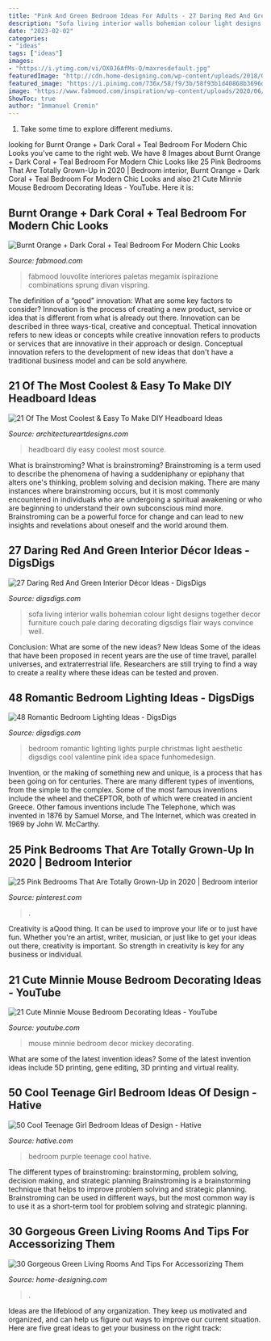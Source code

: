 ```yaml
---
title: "Pink And Green Bedroom Ideas For Adults - 27 Daring Red And Green Interior Décor Ideas"
description: "Sofa living interior walls bohemian colour light designs together decor furniture couch pale daring decorating digsdigs flair ways convince well"
date: "2023-02-02"
categories:
- "ideas"
tags: ["ideas"]
images:
- "https://i.ytimg.com/vi/OX0J6AfMs-Q/maxresdefault.jpg"
featuredImage: "http://cdn.home-designing.com/wp-content/uploads/2018/05/stylish-mid-century-style-green-living-room.jpg"
featured_image: "https://i.pinimg.com/736x/58/f9/3b/58f93b1d40868b3696d6b7719800214a.jpg"
image: "https://www.fabmood.com/inspiration/wp-content/uploads/2020/06/burnt-orange-teal-bedroom-color-547x1024.jpg"
ShowToc: true
author: "Immanuel Cremin"
---
```



1. Take some time to explore different mediums.

	

		
looking for Burnt Orange + Dark Coral + Teal Bedroom For Modern Chic Looks you've came to the right web. We have 8 Images about Burnt Orange + Dark Coral + Teal Bedroom For Modern Chic Looks like 25 Pink Bedrooms That Are Totally Grown-Up in 2020 | Bedroom interior, Burnt Orange + Dark Coral + Teal Bedroom For Modern Chic Looks and also 21 Cute Minnie Mouse Bedroom Decorating Ideas - YouTube. Here it is:
		
    
## Burnt Orange + Dark Coral + Teal Bedroom For Modern Chic Looks

<img loading=lazy src="https://www.fabmood.com/inspiration/wp-content/uploads/2020/06/burnt-orange-teal-bedroom-color-547x1024.jpg" onerror="this.onerror=null;this.src='https://tse3.mm.bing.net/th?id=OIP.C0ri-B95YusNyqsjR3NXKgHaN3&amp;pid=15.1';" alt="Burnt Orange + Dark Coral + Teal Bedroom For Modern Chic Looks">

_Source: fabmood.com_

>fabmood louvolite interiores paletas megamix ispirazione combinations sprung divan vispring. 

	

The definition of a “good” innovation: What are some key factors to consider?
Innovation is the process of creating a new product, service or idea that is different from what is already out there. Innovation can be described in three ways-tical, creative and conceptual. Thetical innovation refers to new ideas or concepts while creative innovation refers to products or services that are innovative in their approach or design. Conceptual innovation refers to the development of new ideas that don't have a traditional business model and can be sold anywhere.

    
## 21 Of The Most Coolest &amp; Easy To Make DIY Headboard Ideas

<img loading=lazy src="http://www.architectureartdesigns.com/wp-content/uploads/2015/03/157-630x839.jpg" onerror="this.onerror=null;this.src='https://tse2.mm.bing.net/th?id=OIP.z4cn1KgnhjH4YBmHfxKtfAHaJ3&amp;pid=15.1';" alt="21 Of The Most Coolest &amp; Easy To Make DIY Headboard Ideas">

_Source: architectureartdesigns.com_

>headboard diy easy coolest most source. 

	

What is brainstroming?
What is brainstroming? Brainstroming is a term used to describe the phenomena of having a suddeniphany or epiphany that alters one's thinking, problem solving and decision making. There are many instances where brainstroming occurs, but it is most commonly encountered in individuals who are undergoing a spiritual awakening or who are beginning to understand their own subconscious mind more. Brainstroming can be a powerful force for change and can lead to new insights and revelations about oneself and the world around them.

    
## 27 Daring Red And Green Interior Décor Ideas - DigsDigs

<img loading=lazy src="https://www.digsdigs.com/photos/2016/07/14-Light-green-walls-and-a-red-vintage-sofa.jpg" onerror="this.onerror=null;this.src='https://tse4.mm.bing.net/th?id=OIP.Jn-OFv2VDLf5YWmxz6sENwHaLH&amp;pid=15.1';" alt="27 Daring Red And Green Interior Décor Ideas - DigsDigs">

_Source: digsdigs.com_

>sofa living interior walls bohemian colour light designs together decor furniture couch pale daring decorating digsdigs flair ways convince well. 

	

Conclusion: What are some of the new ideas?
New Ideas
Some of the ideas that have been proposed in recent years are the use of time travel, parallel universes, and extraterrestrial life. Researchers are still trying to find a way to create a reality where these ideas can be tested and proven.

    
## 48 Romantic Bedroom Lighting Ideas - DigsDigs

<img loading=lazy src="http://www.digsdigs.com/photos/romantic-bedroom-lighting-ideas-24.jpg" onerror="this.onerror=null;this.src='https://tse4.mm.bing.net/th?id=OIP.EzePRLCb4dH5RJcDI3bbYQHaJ4&amp;pid=15.1';" alt="48 Romantic Bedroom Lighting Ideas - DigsDigs">

_Source: digsdigs.com_

>bedroom romantic lighting lights purple christmas light aesthetic digsdigs cool valentine pink idea space funhomedesign. 

	

Invention, or the making of something new and unique, is a process that has been going on for centuries. There are many different types of inventions, from the simple to the complex. Some of the most famous inventions include the wheel and theCEPTOR, both of which were created in ancient Greece. Other famous inventions include The Telephone, which was invented in 1876 by Samuel Morse, and The Internet, which was created in 1969 by John W. McCarthy.

    
## 25 Pink Bedrooms That Are Totally Grown-Up In 2020 | Bedroom Interior

<img loading=lazy src="https://i.pinimg.com/736x/58/f9/3b/58f93b1d40868b3696d6b7719800214a.jpg" onerror="this.onerror=null;this.src='https://tse1.mm.bing.net/th?id=OIP.1UJ7fambrboRsaaVQVkdWQHaLP&amp;pid=15.1';" alt="25 Pink Bedrooms That Are Totally Grown-Up in 2020 | Bedroom interior">

_Source: pinterest.com_

>. 

	

Creativity is aQood thing. It can be used to improve your life or to just have fun. Whether you're an artist, writer, musician, or just like to get your ideas out there, creativity is important. So strength in creativity is key for any business or individual.

    
## 21 Cute Minnie Mouse Bedroom Decorating Ideas - YouTube

<img loading=lazy src="https://i.ytimg.com/vi/OX0J6AfMs-Q/maxresdefault.jpg" onerror="this.onerror=null;this.src='https://tse1.mm.bing.net/th?id=OIP.NPyeaD4QKnD_MMyJvMGkoAHaEK&amp;pid=15.1';" alt="21 Cute Minnie Mouse Bedroom Decorating Ideas - YouTube">

_Source: youtube.com_

>mouse minnie bedroom decor mickey decorating. 

	

What are some of the latest invention ideas?
Some of the latest invention ideas include 5D printing, gene editing, 3D printing and virtual reality.

    
## 50 Cool Teenage Girl Bedroom Ideas Of Design - Hative

<img loading=lazy src="https://hative.com/wp-content/uploads/2013/07/purple-girl-bedroom-2836.jpg" onerror="this.onerror=null;this.src='https://tse3.mm.bing.net/th?id=OIP.HBU0QdbaFfs8KBn3BM3CqgHaLH&amp;pid=15.1';" alt="50 Cool Teenage Girl Bedroom Ideas of Design - Hative">

_Source: hative.com_

>bedroom purple teenage cool hative. 

	

The different types of brainstroming: brainstorming, problem solving, decision making, and strategic planning
Brainstroming is a brainstorming technique that helps to improve problem solving and strategic planning. Brainstroming can be used in different ways, but the most common way is to use it as a short-term tool for problem solving and strategic planning.

    
## 30 Gorgeous Green Living Rooms And Tips For Accessorizing Them

<img loading=lazy src="http://cdn.home-designing.com/wp-content/uploads/2018/05/stylish-mid-century-style-green-living-room.jpg" onerror="this.onerror=null;this.src='https://tse1.mm.bing.net/th?id=OIP.e0AiuHbYlXkTXaq16A49qgHaEt&amp;pid=15.1';" alt="30 Gorgeous Green Living Rooms And Tips For Accessorizing Them">

_Source: home-designing.com_

>. 

	

Ideas are the lifeblood of any organization. They keep us motivated and organized, and can help us figure out ways to improve our current situation. Here are five great ideas to get your business on the right track: 

